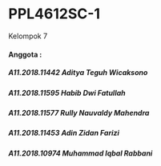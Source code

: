 # PPL4612SC-1
Kelompok 7
#### Anggota :
##### A11.2018.11442	Aditya Teguh Wicaksono
##### A11.2018.11595	Habib Dwi Fatullah 
##### A11.2018.11577	Rully Nauvaldy Mahendra
##### A11.2018.11453	Adin Zidan Farizi
##### A11.2018.10974	Muhammad Iqbal Rabbani
